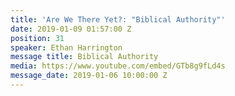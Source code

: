 ```yaml
---
title: 'Are We There Yet?: "Biblical Authority"'
date: 2019-01-09 01:57:00 Z
position: 31
speaker: Ethan Harrington
message title: Biblical Authority
media: https://www.youtube.com/embed/GTb8g9fLd4s
message_date: 2019-01-06 10:00:00 Z
---
```


